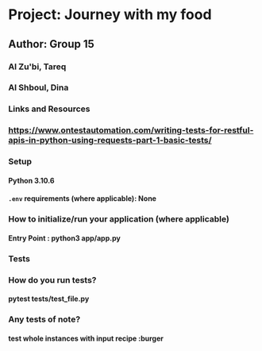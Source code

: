 # Project: Journey with my food

## Author: Group 15

### Al Zu'bi, Tareq

### Al Shboul, Dina

### Links and Resources

### https://www.ontestautomation.com/writing-tests-for-restful-apis-in-python-using-requests-part-1-basic-tests/

### Setup

#### Python 3.10.6

#### `.env` requirements (where applicable): None

### How to initialize/run your application (where applicable)

#### Entry Point : python3 app/app.py

### Tests

### How do you run tests?

#### pytest tests/test_file.py

### Any tests of note?

#### test whole instances with input recipe :burger
